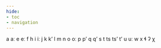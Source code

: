 ```yaml
---
hide:
- toc
- navigation
---
```

a
aː
e
eː
f
h
i
iː
j
k
kʼ
l
m
n
o
oː
p
pʼ
q
qʼ
s
t
ts
tsʼ
tʼ
u
uː
w
x
ɬ
ʔ
χ
